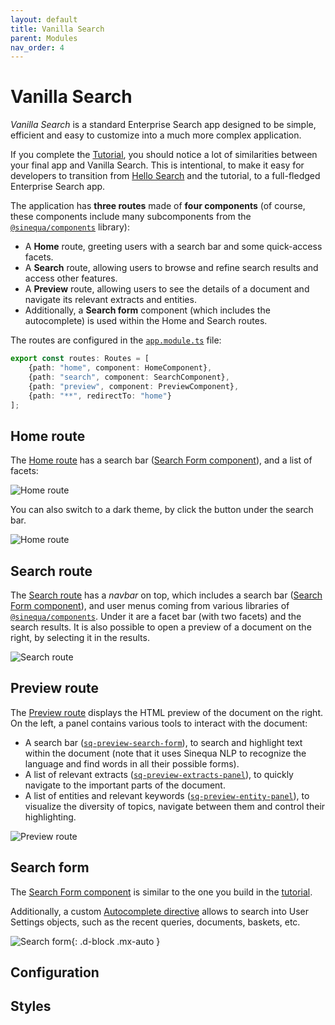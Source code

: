 ```yaml
---
layout: default
title: Vanilla Search
parent: Modules
nav_order: 4
---
```


# Vanilla Search

*Vanilla Search* is a standard Enterprise Search app designed to be simple, efficient and easy to customize into a much more complex application.

If you complete the [Tutorial]({{site.baseurl}}tutorial/tutorial.html), you should notice a lot of similarities between your final app and Vanilla Search. This is intentional, to make it easy for developers to transition from [Hello Search]({{site.baseurl/modules/hello-search/hello-search.html}}) and the tutorial, to a full-fledged Enterprise Search app.

The application has **three routes** made of **four components** (of course, these components include many subcomponents from the [`@sinequa/components`]({{site.baseurl}}components) library):
- A **Home** route, greeting users with a search bar and some quick-access facets.
- A **Search** route, allowing users to browse and refine search results and access other features.
- A **Preview** route, allowing users to see the details of a document and navigate its relevant extracts and entities.
- Additionally, a **Search form** component (which includes the autocomplete) is used within the Home and Search routes.

The routes are configured in the [`app.module.ts`](/sinequa/sba-angular/blob/master/projects/vanilla-search/src/app/app-module.ts) file:

```ts
export const routes: Routes = [
    {path: "home", component: HomeComponent},
    {path: "search", component: SearchComponent},
    {path: "preview", component: PreviewComponent},
    {path: "**", redirectTo: "home"}
];
```

## Home route

The [Home route](/sinequa/sba-angular/tree/master/projects/vanilla-search/src/app/home) has a search bar ([Search Form component](#search-form)), and a list of facets:

![Home route]({{site.baseurl}}/assets/modules/vanilla-home.png)

You can also switch to a dark theme, by click the button under the search bar.

![Home route]({{site.baseurl}}/assets/modules/vanilla-dark.png)

## Search route

The [Search route](/sinequa/sba-angular/tree/master/projects/vanilla-search/src/app/search) has a *navbar* on top, which includes a search bar ([Search Form component](#search-form)), and user menus coming from various libraries of [`@sinequa/components`]({{site.baseurl}}components). Under it are a facet bar (with two facets) and the search results. It is also possible to open a preview of a document on the right, by selecting it in the results.

![Search route]({{site.baseurl}}/assets/modules/vanilla-search.png)

## Preview route

The [Preview route](/sinequa/sba-angular/tree/master/projects/vanilla-search/src/app/preview) displays the HTML preview of the document on the right. On the left, a panel contains various tools to interact with the document:
- A search bar ([`sq-preview-search-form`]({{site.baseurl}}components/components/BsPreviewSearchFormComponent.html)), to search and highlight text within the document (note that it uses Sinequa NLP to recognize the language and find words in all their possible forms).
- A list of relevant extracts ([`sq-preview-extracts-panel`]({{site.baseurl}}components/components/BsPreviewExtractsPanelComponent.html)), to quickly navigate to the important parts of the document.
- A list of entities and relevant keywords ([`sq-preview-entity-panel`]({{site.baseurl}}components/components/BsPreviewEntityPanelComponent.html)), to visualize the diversity of topics, navigate between them and control their highlighting.

![Preview route]({{site.baseurl}}/assets/modules/vanilla-preview.png)

## Search form

The [Search Form component](/sinequa/sba-angular/tree/master/projects/vanilla-search/src/app/search-form) is similar to the one you build in the [tutorial]({{site.baseurl}}tutorial/completed-app.html#search-form-component).

Additionally, a custom [Autocomplete directive](/sinequa/sba-angular/blob/master/projects/vanilla-search/src/app/search-form/autocomplete-extended.directive.ts) allows to search into User Settings objects, such as the recent queries, documents, baskets, etc.

![Search form]({{site.baseurl}}/assets/modules/search-form.png){: .d-block .mx-auto }

## Configuration

## Styles

